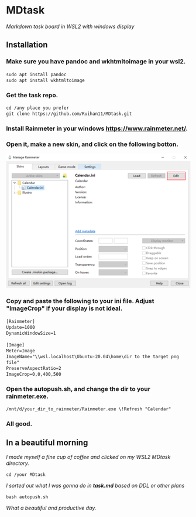 # MDtask 
*Markdown task board in WSL2 with windows display*

## Installation
### Make sure you have **pandoc** and  **wkhtmltoimage** in your wsl2.
```
sudo apt install pandoc
sudo apt install wkhtmltoimage
``` 
### Get the task repo.
```
cd /any place you prefer
git clone https://github.com/Ruihan11/MDtask.git
``` 
  
### Install Rainmeter in your windows https://www.rainmeter.net/.

### Open it, make a new skin, and click on the following botton.  
![alt text](doc/image.png)
### Copy and paste the following to your **ini** file. Adjust "ImageCrop" if your display is not ideal.
```
[Rainmeter]
Update=1000
DynamicWindowSize=1

[Image]
Meter=Image
ImageName="\\wsl.localhost\Ubuntu-20.04\home\dir to the target png file"
PreserveAspectRatio=2
ImageCrop=0,0,400,500
```  
### Open the **autopush.sh**, and change the dir to your rainmeter.exe.
```
/mnt/d/your_dir_to_rainmeter/Rainmeter.exe \!Refresh "Calendar"
```
### All good.

## In a beautiful morning  
*I made myself a fine cup of coffee and clicked on my WSL2 MDtask directory.*
```
cd /your MDtask
```  
*I sorted out what I was gonna do in **task.md** based on DDL or other plans*
```
bash autopush.sh
```  
*What a beautiful and productive day.*

